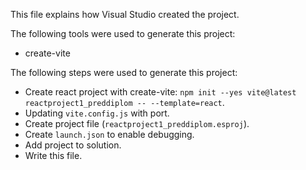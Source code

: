 This file explains how Visual Studio created the project.

The following tools were used to generate this project:
- create-vite

The following steps were used to generate this project:
- Create react project with create-vite: `npm init --yes vite@latest reactproject1_preddiplom -- --template=react`.
- Updating `vite.config.js` with port.
- Create project file (`reactproject1_preddiplom.esproj`).
- Create `launch.json` to enable debugging.
- Add project to solution.
- Write this file.
